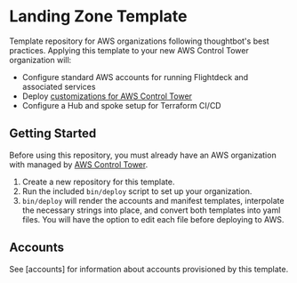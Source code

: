 # Landing Zone Template

Template repository for AWS organizations following thoughtbot's best practices.
Applying this template to your new AWS Control Tower organization will:

- Configure standard AWS accounts for running Flightdeck and associated services
- Deploy [customizations for AWS Control Tower]
- Configure a Hub and spoke setup for Terraform CI/CD

## Getting Started

Before using this repository, you must already have an AWS organization with
managed by [AWS Control Tower].

1. Create a new repository for this template.
2. Run the included `bin/deploy` script to set up your organization.
3. `bin/deploy` will render the accounts and manifest templates, interpolate
the necessary strings into place, and convert both templates into yaml files. You
will have the option to edit each file before deploying to AWS.

[AWS Control Tower]: https://docs.aws.amazon.com/controltower/latest/userguide/what-is-control-tower.html
[customizations for AWS Control Tower]: https://aws.amazon.com/solutions/implementations/customizations-for-aws-control-tower/

## Accounts

See [accounts] for information about accounts provisioned by this template.
